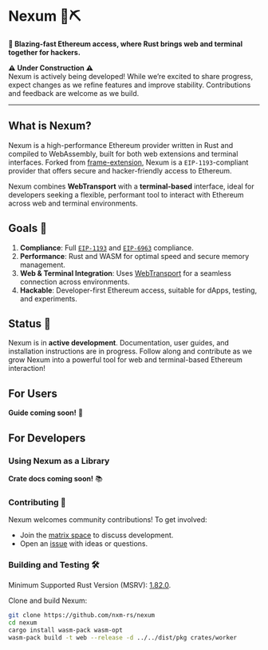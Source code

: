 # Nexum 🚧⛏️

**🚀 Blazing-fast Ethereum access, where Rust brings web and terminal together for hackers.**

**⚠️ Under Construction ⚠️**  
Nexum is actively being developed! While we’re excited to share progress, expect changes as we refine features and improve stability. Contributions and feedback are welcome as we build.

---

<!--![CI status](https://github.com/your-org/nexum/workflows/CI/badge.svg)-->

<!--![Telegram Chat][tg-badge]-->

<!-- ![](./assets/nexum-banner.png) -->

## What is Nexum?

Nexum is a high-performance Ethereum provider written in Rust and compiled to WebAssembly, built for both web extensions and terminal interfaces. Forked from [frame-extension](https://github.com/frame-labs/frame-extension), Nexum is a `EIP-1193`-compliant provider that offers secure and hacker-friendly access to Ethereum.

Nexum combines **WebTransport** with a **terminal-based** interface, ideal for developers seeking a flexible, performant tool to interact with Ethereum across web and terminal environments.

## Goals 🥅

1. **Compliance**: Full [`EIP-1193`](https://eips.ethereum.org/EIPS/eip-1193) and [`EIP-6963`](https://eips.ethereum.org/EIPS/eip-6963) compliance.
2. **Performance**: Rust and WASM for optimal speed and secure memory management.
3. **Web & Terminal Integration**: Uses [WebTransport](https://developer.mozilla.org/en-US/docs/Web/API/WebTransport) for a seamless connection across environments.
4. **Hackable**: Developer-first Ethereum access, suitable for dApps, testing, and experiments.

## Status 📍

Nexum is in **active development**. Documentation, user guides, and installation instructions are in progress. Follow along and contribute as we grow Nexum into a powerful tool for web and terminal-based Ethereum interaction!

## For Users

**Guide coming soon!** 📖

## For Developers

### Using Nexum as a Library

**Crate docs coming soon!** 📚

### Contributing 🤝

Nexum welcomes community contributions! To get involved:

- Join the [matrix space](https://matrix.to/#/#space:nxm.rs) to discuss development.
- Open an [issue](https://github.com/nxm-rs/nexum/issues) with ideas or questions.

### Building and Testing 🛠️

Minimum Supported Rust Version (MSRV): [1.82.0](https://blog.rust-lang.org/2024/10/17/Rust-1.82.0.html).

Clone and build Nexum:

```sh
git clone https://github.com/nxm-rs/nexum
cd nexum
cargo install wasm-pack wasm-opt
wasm-pack build -t web --release -d ../../dist/pkg crates/worker
